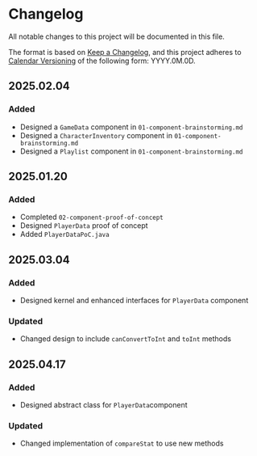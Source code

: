# Changelog

All notable changes to this project will be documented in this file.

The format is based on [Keep a Changelog](https://keepachangelog.com/en/1.1.0/),
and this project adheres to [Calendar Versioning](https://calver.org/) of
the following form: YYYY.0M.0D.

## 2025.02.04

### Added

- Designed a `GameData` component in `01-component-brainstorming.md`
- Designed a `CharacterInventory` component in `01-component-brainstorming.md`
- Designed a `Playlist` component in `01-component-brainstorming.md`

## 2025.01.20

### Added

- Completed `02-component-proof-of-concept`
- Designed `PlayerData` proof of concept
- Added `PlayerDataPoC.java`

## 2025.03.04

### Added

- Designed kernel and enhanced interfaces for `PlayerData` component

### Updated

- Changed design to include `canConvertToInt` and `toInt` methods

## 2025.04.17

### Added

- Designed abstract class for `PlayerData`component

### Updated

- Changed implementation of `compareStat` to use new methods
